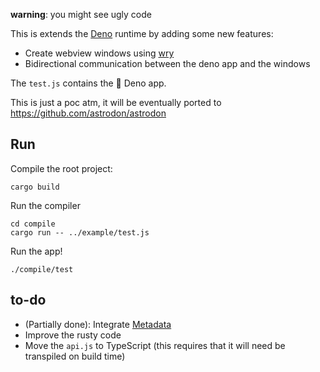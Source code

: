 **warning**: you might see ugly code

This is extends the [Deno](https://deno.land/) runtime by adding some new features:

- Create webview windows using [wry](https://github.com/tauri-apps/wry)
- Bidirectional communication between the deno app and the windows

The `test.js` contains the 🦕 Deno app.

This is just a poc atm, it will be eventually ported to https://github.com/astrodon/astrodon

## Run

Compile the root project:
```
cargo build
```

Run the compiler
```
cd compile
cargo run -- ../example/test.js
```

Run the app! 
```
./compile/test
```

## to-do
- (Partially done): Integrate [Metadata](https://github.com/denoland/deno/blob/8b2989c417db9090913f1cb6074ae961f4c14d5e/cli/standalone.rs#L46)
- Improve the rusty code
- Move the `api.js` to TypeScript (this requires that it will need be transpiled on build time)